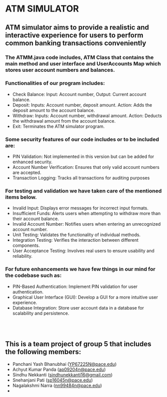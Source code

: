 # ATM SIMULATOR

## ATM simulator aims to provide a realistic and interactive experience for users to perform common banking transactions conveniently
### The ATMM.java code includes, ATM Class that contains the main method and user interface and UserAccounts Map which stores user account numbers and balances.
### Functionalities of our program includes: 
- Check Balance: Input: Account number, Output: Current account balance.
- Deposit: Inputs: Account number, deposit amount. Action: Adds the deposit amount to the account balance.
- Withdraw: Inputs: Account number, withdrawal amount. Action: Deducts the withdrawal amount from the account balance.
- Exit: Terminates the ATM simulator program.
### Some security features of our code includes or to be included are:
- PIN Validation: Not implemented in this version but can be added for enhanced security.
- Account Number Verification: Ensures that only valid account numbers are accepted.
- Transaction Logging: Tracks all transactions for auditing purposes
### For testing and validation we have taken care of the mentioned items below.
- Invalid Input: Displays error messages for incorrect input formats.
- Insufficient Funds: Alerts users when attempting to withdraw more than their account balance.
- Invalid Account Number: Notifies users when entering an unrecognized account number.
- Unit Testing: Validates the functionality of individual methods.
- Integration Testing: Verifies the interaction between different components.
- User Acceptance Testing: Involves real users to ensure usability and reliability.
### For future enhancements we have few things in our mind for the codebase such as:
- PIN-Based Authentication: Implement PIN validation for user authentication.
- Graphical User Interface (GUI): Develop a GUI for a more intuitive user experience.
- Database Integration: Store user account data in a database for scalability and persistence.

<br>
<br>

## This is a team project of group 5 that includes the following members:
- Panchani Yash Bhanubhai (YP67225N@pace.edu)
- Achyut Kumar Panda (ap09204n@pace.edu)
- Sindhu Nekkanti (sindhunekkanti16@gmail.com)
- Snehanjani Pati (sp16045n@pace.edu)
- Nagalakshmi Narra (nn99484n@pace.edu)
- 







